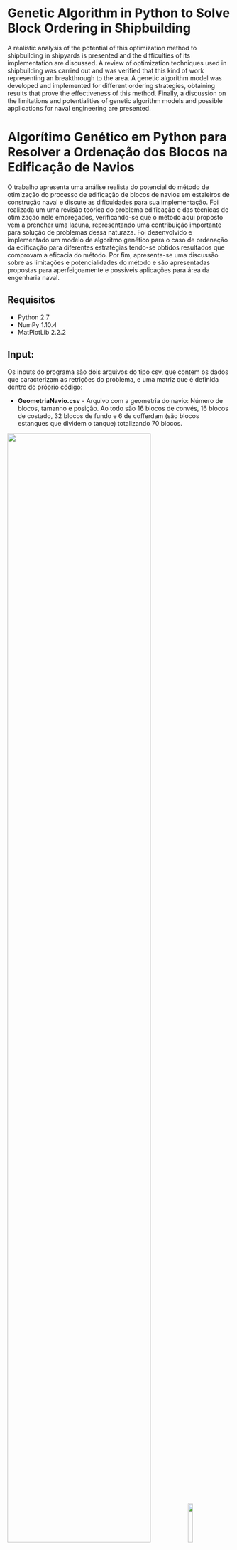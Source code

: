 # Genetic Algorithm in Python to Solve Block Ordering in Shipbuilding

A realistic analysis of the potential of this optimization method to shipbuilding in shipyards is presented and the difficulties of its implementation are discussed. A review of optimization techniques used in shipbuilding was carried out and was verified that this kind of work representing an breakthrough to the area. A genetic algorithm model was developed and implemented for different ordering strategies, obtaining results that prove the effectiveness of this method. Finally, a discussion on the limitations and potentialities of genetic algorithm models and possible applications for naval engineering are presented.

# Algorítimo Genético em Python para Resolver a Ordenação dos Blocos na Edificação de Navios

O trabalho apresenta uma análise realista do potencial do método de otimização do processo de edificação de blocos de navios em estaleiros de construção naval e discute as dificuldades para sua implementação. Foi realizada um uma revisão teórica do problema edificação e das técnicas de otimização nele empregados, verificando-se que o método aqui proposto vem a prencher uma lacuna, representando uma contribuição importante para solução de problemas dessa naturaza. Foi desenvolvido e implementado um modelo de algoritmo genético para o caso de ordenação da edificação para diferentes estratégias tendo-se obtidos resultados que comprovam a eficacia do método. Por fim, apresenta-se uma discussão sobre as limitações e potencialidades do método e são apresentadas propostas para aperfeiçoamente e possíveis aplicações para área da engenharia naval.

## Requisitos

* Python 2.7 
* NumPy 1.10.4
* MatPlotLib 2.2.2 

## Input:
Os inputs do programa são dois arquivos do tipo csv, que contem os dados que caracterizam as retrições do problema, e uma matriz que é definida dentro do próprio código:

* **GeometriaNavio.csv** - Arquivo com a geometria do navio: Número de blocos, tamanho e posição. Ao todo são 16 blocos
de convés, 16 blocos de costado, 32 blocos de fundo e 6 de cofferdam (são blocos estanques que dividem o tanque) totalizando 70 blocos.

<p float="left" >
<img src="https://github.com/Lucas-Armand/genetic-algorithm/blob/master/img/ship.png" width="80%">
<img src="https://github.com/Lucas-Armand/genetic-algorithm/blob/master/img/ship_blocks.png" width="15%">
</p>

* **EstructuralLoP.csv** - Arquivo com as relações de precedência entre os blocos. Restrições físicas.
<img src="https://github.com/Lucas-Armand/genetic-algorithm/blob/master/img/ordenation.png"/>

* Matriz de correlação entre tempos de edificação: Representa interações positivas e negativas nos recursos utilizados para a construção dos blocos.

<p float="left" >
<img src="https://github.com/Lucas-Armand/genetic-algorithm/blob/master/img/time_correlation_matrix.png" width="45%">
<img src="https://github.com/Lucas-Armand/genetic-algorithm/blob/master/img/blocks_const.png" width="45%">
</p>

## Output:

Os resultados do programa são apresentado pelo o tempo total de construção do návio, da melhor ordenação obtida pelo programa, em "unidades de tempo" por geração, ou seja, os valores mostram, geração á geração, a convergência para o resultado ótimo do problema:
<img src="https://github.com/Lucas-Armand/genetic-algorithm/blob/master/img/terminal.png" width="80%">

### Vizulização dos resultados:

O resultado (cromossomo) é a sequencia dos "id"s dos blocos em ordem de edificação, mas como a forma como a resposta é construida tornaa de dificil comprienção  eu criei dois modos de vizualização dessas respostas:

<p float="left" >
<img src="https://github.com/Lucas-Armand/genetic-algorithm/blob/master/img/test.gif" width="45%">
<img src="https://github.com/Lucas-Armand/genetic-algorithm/blob/master/img/test1.png" width="45%">
</p>

As duas imagens acima são representações de uma mesma ordenação (ordenaçãod e construção pirmidal partindo do centro), o gráfico em calor tenta sintetizar em uma representação estática a sequência representada na animação através de uma escala de cor.  
